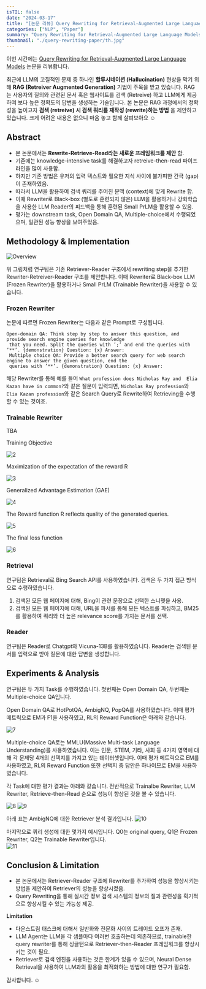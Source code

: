 ```yaml
---
isTIL: false
date: "2024-03-17"
title: "[논문 리뷰] Query Rewriting for Retrieval-Augmented Large Language Models"
categories: ["NLP", "Paper"]
summary: "Query Rewriting for Retrieval-Augmented Large Language Models 논문을 리뷰합니다."
thumbnail: "./query-rewriting-paper/th.jpg"
---
```


이번 시간에는 [Query Rewriting for Retrieval-Augmented Large Language Models](https://arxiv.org/abs/2305.14283) 논문을 리뷰합니다. 

최근에 LLM의 고질적인 문제 중 하나인 **할루시네이션 (Hallucination)** 현상을 막기 위해 **RAG (Retreiver Augmented Generation)** 기법이 주목을 받고 있습니다. RAG는 사용자의 질의와 관련된 문서 혹은 웹사이트를 검색 (Retreive) 하고 LLM에게 제공하여 보다 높은 정확도의 답변을 생성하는 기술입니다. 본 논문은 RAG 과정에서의 정확성을 높이고자 **검색 (retreive) 시 검색 쿼리를 재작성 (rewrite)하는 방법** 을 제안하고 있습니다. 크게 어려운 내용은 없으니 마음 놓고 함께 살펴보아요 ☺️


## Abstract

- 본 논문에서는 **Rewrite-Retrieve-Read라는 새로운 프레임워크를 제안** 함.
- 기존에는 knowledge-intensive task를 해결하고자 retreive-then-read 파이프라인을 많이 사용함.
- 하지만 기존 방법은 유저의 입력 텍스트와 필요한 지식 사이에 불가피한 간극 (gap)이 존재하였음.
- 따라서 LLM을 활용하여 검색 쿼리를 주어진 문맥 (context)에 맞게 Rewrite 함.
- 이때 Rewriter로 Black-box (별도로 훈련되지 않은) LLM을 활용하거나 강화학습을 사용한 LLM Reader의 피드백을 통해 훈련된 Small PrLM을 활용할 수 있음.
- 평가는 downstream task, Open Domain QA, Multiple-choice에서 수행되었으며, 일관된 성능 향상을 보여주었음.


## Methodology & Implementation
![Overview](./query-rewriting-paper/1.png "Pipeline of the proposed framework.")

위 그림처럼 연구팀은 기존 Retriever-Reader 구조에서 rewriting step을 추가한 Rewriter-Retreiver-Reader 구조를 제안합니다. 이때 Rewriter로 Black-box LLM (Frozen Rewriter)을 활용하거나 Small PrLM (Trainable Rewriter)을 사용할 수 있습니다.  

### Frozen Rewriter
논문에 따르면 Frozen Rewriter는 다음과 같은 Prompt로 구성됩니다. 
```
Open-domain QA: Think step by step to answer this question, and provide search engine queries for knowledge
 that you need. Split the queries with ’;’ and end the queries with ’**’. {demonstration} Question: {x} Answer:
 Multiple choice QA: Provide a better search query for web search engine to answer the given question, end the
 queries with ’**’. {demonstration} Question: {x} Answer:
```

해당 Rewriter를 통해 예를 들어 `What profession does Nicholas Ray and 
Elia Kazan have in common?`와 같은 질문이 입력되면, `Nicholas Ray profession`와 ` Elia Kazan profession`와 같은 Search Query로 Rewrite하여 Retrieving을 수행할 수 있는 것이죠.

### Trainable Rewriter


TBA

Training Objective  

![2](./query-rewriting-paper/2.png)  


Maximization of the expectation of the reward R  

![3](./query-rewriting-paper/3.png)

Generalized Advantage Estimation (GAE)  

![4](./query-rewriting-paper/4.png)

The Reward function R reflects quality of the generated queries.  

![5](./query-rewriting-paper/5.png)  


The final loss function 

![6](./query-rewriting-paper/6.png)


### Retrieval
연구팀은 Retrieval로 Bing Search API를 사용하였습니다. 검색은 두 가지 접근 방식으로 수행하였습니다.

1. 검색된 모든 웹 페이지에 대해, Bing이 관련 문장으로 선택한 스니펫을 사용.
2. 검색된 모든 웹 페이지에 대해, URL을 파서를 통해 모든 텍스트롤 파싱하고, BM25를 활용하여 쿼리와 더 높은 relevance score를 가지는 문서를 선택.

### Reader
연구팀은 Reader로 Chatgpt와 Vicuna-13B를 활용하였습니다. Reader는 검색된 문서를 입력으로 받아 질문에 대한 답변을 생성합니다.

## Experiments & Analysis
연구팀은 두 가지 Task를 수행하였습니다. 첫번째는 Open Domain QA, 두번째는 Multiple-choice QA입니다.  

Open Domain QA로 HotPotQA, AmbigNQ, PopQA를 사용하였습니다. 이때 평가 메트릭으로 EM과 F1을 사용하였고, RL의 Reward Function은 아래와 같습니다.   

![7](./query-rewriting-paper/7.png)  

Multiple-choice QA로는 MMLU(Massive Multi-task Language Understanding)를 사용하였습니다. 이는 인문, STEM, 기타, 사회 등 4가지 영역에 대해 각 문제당 4개의 선택지를 가지고 있는 데이터셋입니다. 이때 평가 메트릭으로 EM를 사용하였고, RL의 Reward Function 또한 선택지 중 답안은 하나이므로 EM을 사용하였습니다.  

각 Task에 대한 평가 결과는 아래와 같습니다.  전반적으로 Trainalbe Rewriter, LLM Rewriter, Retrieve-then-Read 순으로 성능이 향상된 것을 볼 수 있습니다.

![8](./query-rewriting-paper/8.png "Metrics of open-domain QA.")
![9](./query-rewriting-paper/9.png "Metrics of multiplechoice QA.")

아래 표는 AmbigNQ에 대한 Retriever 분석 결과입니다.
![10](./query-rewriting-paper/10.png "Retriever analysis on AmbigNQ.")

마지막으로 쿼리 생성에 대한 몇가지 예시입니다. Q0는 original query, Q1은 Frozen Rewriter, Q2는 Trainable Rewriter입니다.  
![11](./query-rewriting-paper/11.png "Example of query generation.")

## Conclusion & Limitation
- 본 논문에서는 Retriever-Reader 구조에 Rewriter를 추가하여 성능을 향상시키는 방법을 제안하여 Retriever의 성능을 향상시켰음.
- Query Rewriting을 통해 실시간 정보 검색 시스템의 정보의 질과 관련성을 획기적으로 향상시킬 수 있는 가능성 제공.

**Limitation**
- 다운스트림 태스크에 대해서 일반화와 전문화 사이의 트레이드 오프가 존재.
- LLM Agent는 LLM을 각 샘플마다 여러번 호출하는데 의존하므로, trainable한 query rewriter를 통해 싱글턴으로 Retriever-then-Reader 프레임워크를 향상시키는 것이 필요.
- Retriever로 검색 엔진을 사용하는 것은 한계가 있을 수 있으며, Neural Dense Retrieval을 사용하여 LLM과의 활용을 최적화하는 방법에 대한 연구가 필요함.  


감사합니다. ☺️


